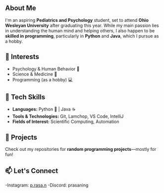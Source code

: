 ## About Me  
I'm an aspiring **Pediatrics and Psychology** student, set to attend **Ohio Wesleyan University** after graduating this year. While my main passion lies in understanding the human mind and helping others, I also happen to be **skilled in programming**, particularly in **Python** and **Java**, which I pursue as a hobby.  

## 🔬 Interests  
- Psychology & Human Behavior 🧠  
- Science & Medicine 🔬  
- Programming (as a hobby) 💻

## 🔧 Tech Skills  
- **Languages:** Python 🐍 | Java ☕  
- **Tools & Technologies:** Git, Lamchop, VS Code, IntelliJ  
- **Fields of Interest:** Scientific Computing, Automation  
 

## 🚀 Projects  
Check out my repositories for **random programming projects**—mostly for fun!  


## 📫 Let's Connect  
-Instagram: [p.rasa.n](https://www.instagram.com/p.rasa.n/)
-Discord: prasaning
